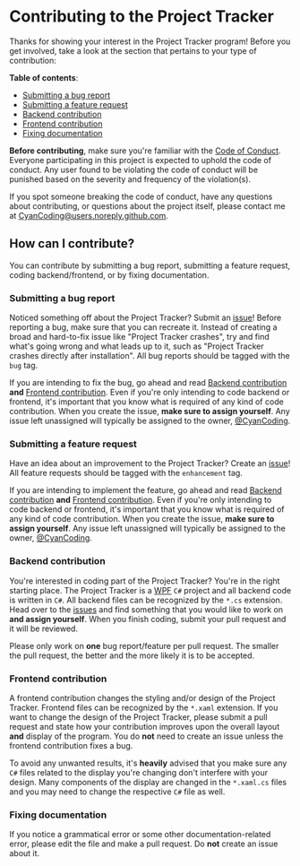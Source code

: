 # Contributing to the Project Tracker
Thanks for showing your interest in the Project Tracker program!
Before you get involved, take a look at the section that pertains
to your type of contribution:

**Table of contents**:
* [Submitting a bug report](https://github.com/CyanCoding/Project-Tracker/blob/master/CONTRIBUTING.md#submitting-a-bug-report)
* [Submitting a feature request](https://github.com/CyanCoding/Project-Tracker/blob/master/CONTRIBUTING.md#submitting-a-feature-request)
* [Backend contribution](https://github.com/CyanCoding/Project-Tracker/blob/master/CONTRIBUTING.md#backend-contribution)
* [Frontend contribution](https://github.com/CyanCoding/Project-Tracker/blob/master/CONTRIBUTING.md#frontend-contribution)
* [Fixing documentation](https://github.com/CyanCoding/Project-Tracker/blob/master/CONTRIBUTING.md#fixing-documentation)


**Before contributing**, make sure you're familiar with the [Code of Conduct](https://github.com/CyanCoding/Project-Tracker/blob/master/CODE_OF_CONDUCT.md).
Everyone participating in this project is expected to uphold the code of conduct.
Any user found to be violating the code of conduct will be punished
based on the severity and frequency of the violation(s).

If you spot someone breaking the code of conduct, have any questions
about contributing, or questions about the project itself, 
please contact me at CyanCoding@users.noreply.github.com.

## How can I contribute?
You can contribute by submitting a bug report, submitting a feature request, coding backend/frontend, or
by fixing documentation.

### Submitting a bug report
Noticed something off about the Project Tracker? Submit an
[issue](https://github.com/CyanCoding/Project-Tracker/issues)! Before
reporting a bug, make sure that you can recreate it. Instead of creating
a broad and hard-to-fix issue like "Project Tracker crashes", try and find
what's going wrong and what leads up to it, such as "Project Tracker crashes
directly after installation". All bug reports should be tagged with the 
`bug` tag.

If you are intending to fix the bug, go ahead and read 
[Backend contribution](https://github.com/CyanCoding/Project-Tracker/blob/master/CONTRIBUTING.md#backend-contribution)
**and** 
[Frontend contribution](https://github.com/CyanCoding/Project-Tracker/blob/master/CONTRIBUTING.md#frontend-contribution). 
Even if you're only intending to code backend
or frontend, it's important that you know what is required of any kind of
code contribution. When you create the issue, **make sure to assign yourself**. 
Any issue left unassigned will typically be assigned to the owner, [@CyanCoding](https://github.com/CyanCoding).

### Submitting a feature request
Have an idea about an improvement to the Project Tracker? Create an 
[issue](https://github.com/CyanCoding/Project-Tracker/issues)!
All feature requests should be tagged with the `enhancement` tag.


If you are intending to implement the feature, go ahead and read 
[Backend contribution](https://github.com/CyanCoding/Project-Tracker/new/master#submitting-a-bug-report)
**and** 
[Frontend contribution](https://github.com/CyanCoding/Project-Tracker/blob/master/CONTRIBUTING.md#frontend-contribution). 
Even if you're only intending to code backend
or frontend, it's important that you know what is required of any kind of
code contribution. When you create the issue, **make sure to assign yourself**. 
Any issue left unassigned will typically be assigned to the owner, [@CyanCoding](https://github.com/CyanCoding).

### Backend contribution
You're interested in coding part of the Project Tracker? You're in the right
starting place. The Project Tracker is a [WPF](https://docs.microsoft.com/en-us/dotnet/framework/wpf/)
`C#` project and all backend code is written in `C#`. All backend files
can be recognized by the `*.cs` extension.
Head over to the [issues](https://github.com/CyanCoding/Project-Tracker/issues)
and find something that you would like to work on **and assign yourself**. 
When you finish coding, submit your pull request and it will be reviewed.

Please only work on **one** bug report/feature per pull request. The smaller the
pull request, the better and the more likely it is to be accepted.

### Frontend contribution
A frontend contribution changes the styling and/or design of the Project Tracker.
Frontend files can be recognized by the `*.xaml` extension. If you want to change
the design of the Project Tracker, please submit a pull request and state
how your contribution improves upon the overall layout **and** display
of the program. You do **not** need to create an issue unless the
frontend contribution fixes a bug.

To avoid any unwanted results, it's **heavily** advised that you make sure
any `C#` files related to the display you're changing don't interfere
with your design. Many components of the display are changed in the
`*.xaml.cs` files and you may need to change the respective `C#` file as well.

### Fixing documentation
If you notice a grammatical error or some other documentation-related
error, please edit the file and make a pull request. Do **not** create
an issue about it.
